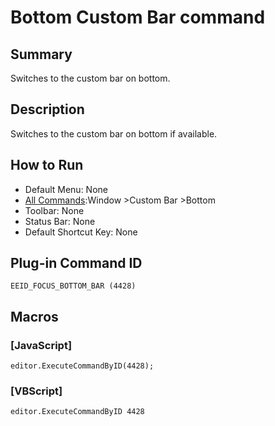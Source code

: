 # Bottom Custom Bar command

## Summary

Switches to the custom bar on bottom.

## Description

Switches to the custom bar on bottom if available.

## How to Run

- Default Menu: None
- [All Commands](../tools/all_commands):Window
\>Custom Bar \>Bottom
- Toolbar: None
- Status Bar: None
- Default Shortcut Key: None

## Plug-in Command ID

```
EEID_FOCUS_BOTTOM_BAR (4428)```

## Macros

### \[JavaScript\]

```
editor.ExecuteCommandByID(4428);
```

### \[VBScript\]

```
editor.ExecuteCommandByID 4428
```
